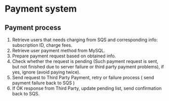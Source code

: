 # Payment system

## Payment process
1. Retrieve users that needs charging from SQS and corresponding info: subscription ID, charge fees. 
2. Retrieve user payment method from MySQL.
3. Prepare payment request based on obtained info.
4. Check whether the request is pending (Such payment request is sent, but not finished due to server failure or third party payment problems), if yes, ignore (avoid paying twice).
5. Send request to Third Party Payment, retry or failure process ( send payment failure back to SQS )
6. If OK response from Third Party, update pending list, send confirmation back to SQS. 